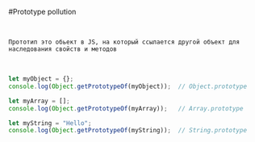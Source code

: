 #Prototype pollution
<p>&nbsp;</p>

```Прототип это обьект в JS, на который ссылается другой объект для наследования свойств и методов```
<p>&nbsp;</p>

```js
let myObject = {};
console.log(Object.getPrototypeOf(myObject));  // Object.prototype

let myArray = [];
console.log(Object.getPrototypeOf(myArray));   // Array.prototype

let myString = "Hello";
console.log(Object.getPrototypeOf(myString));  // String.prototype
```
